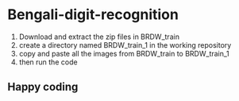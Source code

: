 # Bengali-digit-recognition


1. Download and extract the zip files in BRDW_train
2. create a directory named BRDW_train_1 in the working repository
3. copy and paste all the images from BRDW_train to BRDW_train_1
4. then run the code
## Happy coding
